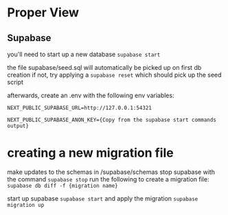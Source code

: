 # Proper View

## Supabase

you'll need to start up a new database
`supabase start`

the file supabase/seed.sql will automatically be picked up on first db creation
if not, try applying a `supabase reset` which should pick up the seed script

afterwards, create an .env with the following env variables:

```
NEXT_PUBLIC_SUPABASE_URL=http://127.0.0.1:54321

NEXT_PUBLIC_SUPABASE_ANON_KEY={Copy from the supabase start commands output}
```

# creating a new migration file

make updates to the schemas in /supabase/schemas
stop supabase with the command `supabase stop`
run the following to create a migration file:
`supabase db diff -f {migration name}`

start up supabase
`supabase start`
and apply the migration
`supabase migration up`
